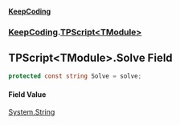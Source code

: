 #### [KeepCoding](index.md 'index')
### [KeepCoding](KeepCoding.md 'KeepCoding').[TPScript&lt;TModule&gt;](KeepCoding_TPScript_TModule_.md 'KeepCoding.TPScript&lt;TModule&gt;')
## TPScript&lt;TModule&gt;.Solve Field
```csharp
protected const string Solve = solve;
```
#### Field Value
[System.String](https://docs.microsoft.com/en-us/dotnet/api/System.String 'System.String')
